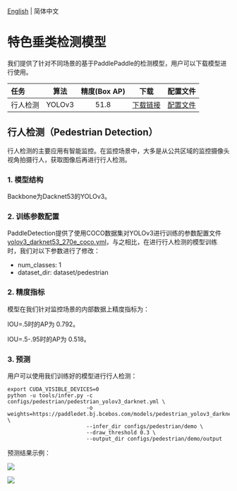 [English](README.md) | 简体中文
# 特色垂类检测模型

我们提供了针对不同场景的基于PaddlePaddle的检测模型，用户可以下载模型进行使用。

| 任务                 | 算法 | 精度(Box AP) | 下载                                                                                | 配置文件 |
|:---------------------|:---------:|:------:| :---------------------------------------------------------------------------------: | :------:|
| 行人检测 |  YOLOv3  |  51.8  | [下载链接](https://paddledet.bj.bcebos.com/models/pedestrian_yolov3_darknet.pdparams) | [配置文件](https://github.com/PaddlePaddle/PaddleDetection/tree/develop/configs/pedestrian/pedestrian_yolov3_darknet.yml) |

## 行人检测（Pedestrian Detection）

行人检测的主要应用有智能监控。在监控场景中，大多是从公共区域的监控摄像头视角拍摄行人，获取图像后再进行行人检测。

### 1. 模型结构

Backbone为Dacknet53的YOLOv3。


### 2. 训练参数配置

PaddleDetection提供了使用COCO数据集对YOLOv3进行训练的参数配置文件[yolov3_darknet53_270e_coco.yml](https://github.com/PaddlePaddle/PaddleDetection/blob/develop/configs/yolov3/yolov3_darknet53_270e_coco.yml)，与之相比，在进行行人检测的模型训练时，我们对以下参数进行了修改：

* num_classes: 1
* dataset_dir: dataset/pedestrian

### 2. 精度指标

模型在我们针对监控场景的内部数据上精度指标为：

IOU=.5时的AP为 0.792。

IOU=.5-.95时的AP为 0.518。

### 3. 预测

用户可以使用我们训练好的模型进行行人检测：

```
export CUDA_VISIBLE_DEVICES=0
python -u tools/infer.py -c configs/pedestrian/pedestrian_yolov3_darknet.yml \
                         -o weights=https://paddledet.bj.bcebos.com/models/pedestrian_yolov3_darknet.pdparams \
                         --infer_dir configs/pedestrian/demo \
                         --draw_threshold 0.3 \
                         --output_dir configs/pedestrian/demo/output
```

预测结果示例：

![](https://github.com/PaddlePaddle/PaddleDetection/tree/develop/static/docs/images/PedestrianDetection_001.png)

![](https://github.com/PaddlePaddle/PaddleDetection/tree/develop/static/docs/images/PedestrianDetection_004.png)
